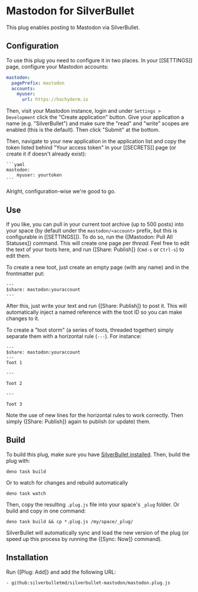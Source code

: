 # Mastodon for SilverBullet

This plug enables posting to Mastodon via SilverBullet.

## Configuration
To use this plug you need to configure it in two places. In your [[SETTINGS]] page, configure your Mastodon accounts:

```yaml
mastodon:
  pagePrefix: mastodon
  accounts:
    myuser:
      url: https://hachyderm.io
```

Then, visit your Mastodon instance, login and under `Settings > Development` click the "Create application" button. Give your application a name (e.g. "SilverBullet") and make sure the "read" and "write" scopes are enabled (this is the default). Then click "Submit" at the bottom.

Then, navigate to your new application in the application list and copy the token listed behind "Your access token" in your [[SECRETS]] page (or create it if doesn't already exist):

    ```yaml
    mastodon:
        myuser: yourtoken
    ```

Alright, configuration-wise we're good to go. 

## Use
If you like, you can pull in your current toot archive (up to 500 posts) into your space (by default under the `mastodon/<account>` prefix, but this is configurable in [[SETTINGS]]). To do so, run the {[Mastodon: Pull All Statuses]} command. This will create one page per _thread_. Feel free to edit the text of your toots here, and run {[Share: Publish]} (`Cmd-s` or `Ctrl-s`) to edit them.

To create a new toot, just create an empty page (with any name) and in the frontmatter put:

```
---
$share: mastodon:youraccount
---
```

After this, just write your text and run {[Share: Publish]} to post it. This will automatically inject a named reference with the toot ID so you can make changes to it.

To create a "toot storm" (a series of toots, threaded together) simply separate them with a horizontal rule (`---`). For instance:

```
---
$share: mastodon:youraccount
---
Toot 1

---

Toot 2

---

Toot 3
```

Note the use of new lines for the horizontal rules to work correctly. Then simply {[Share: Publish]} again to publish (or update) them.

## Build
To build this plug, make sure you have [SilverBullet installed](https://silverbullet.md/Install). Then, build the plug with:

```shell
deno task build
```

Or to watch for changes and rebuild automatically

```shell
deno task watch
```

Then, copy the resulting `.plug.js` file into your space's `_plug` folder. Or build and copy in one command:

```shell
deno task build && cp *.plug.js /my/space/_plug/
```

SilverBullet will automatically sync and load the new version of the plug (or speed up this process by running the {[Sync: Now]} command).

## Installation
Run {[Plug: Add]} and add the following URL:

```
- github:silverbulletmd/silverbullet-mastodon/mastodon.plug.js
```
